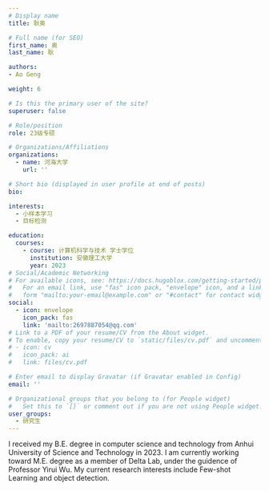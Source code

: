 ```yaml
---
# Display name
title: 耿奥

# Full name (for SEO)
first_name: 奥
last_name: 耿

authors:
- Ao Geng

weight: 6

# Is this the primary user of the site?
superuser: false

# Role/position
role: 23级专硕

# Organizations/Affiliations
organizations:
  - name: 河海大学
    url: ''

# Short bio (displayed in user profile at end of posts)
bio: 

interests:
  - 小样本学习
  - 目标检测

education:
  courses:
    - course: 计算机科学与技术 学士学位
      institution: 安徽理工大学
      year: 2023
# Social/Academic Networking
# For available icons, see: https://docs.hugoblox.com/getting-started/page-builder/#icons
#   For an email link, use "fas" icon pack, "envelope" icon, and a link in the
#   form "mailto:your-email@example.com" or "#contact" for contact widget.
social:
  - icon: envelope
    icon_pack: fas
    link: 'mailto:2697887054@qq.com'
# Link to a PDF of your resume/CV from the About widget.
# To enable, copy your resume/CV to `static/files/cv.pdf` and uncomment the lines below.
# - icon: cv
#   icon_pack: ai
#   link: files/cv.pdf

# Enter email to display Gravatar (if Gravatar enabled in Config)
email: ''

# Organizational groups that you belong to (for People widget)
#   Set this to `[]` or comment out if you are not using People widget.
user_groups:
  - 研究生
---
```


 I received my B.E. degree in computer science and technology from Anhui University of Science and Technology in 2023. I am currently working toward M.E. degree as a member of Delta Lab, under the guidence of Professor Yirui Wu. My current research interests include Few-shot Learning and object detection.
